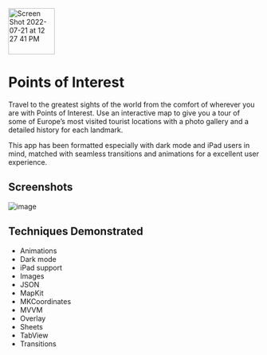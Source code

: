 <img width="93" alt="Screen Shot 2022-07-21 at 12 27 41 PM" src="https://user-images.githubusercontent.com/86983846/180276223-276610f0-1a8b-4546-bcde-c769e28232e4.png">

# Points of Interest

Travel to the greatest sights of the world from the comfort of wherever you are with Points of Interest. Use an interactive map to give you a tour of some of Europe’s most visited tourist locations with a photo gallery and a detailed history for each landmark. 

This app has been formatted especially with dark mode and iPad users in mind, matched with seamless transitions and animations for a excellent user experience.

## Screenshots
![image](https://user-images.githubusercontent.com/86983846/180279791-42fce5eb-94de-4861-962e-b8f55c261bd6.png)

## Techniques Demonstrated

- Animations
- Dark mode
- iPad support
- Images
- JSON
- MapKit
- MKCoordinates
- MVVM
- Overlay
- Sheets
- TabView
- Transitions
